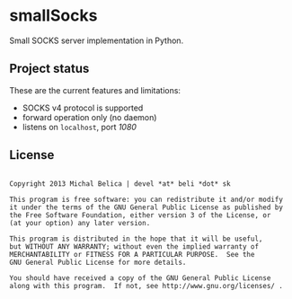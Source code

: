 smallSocks
==========

Small SOCKS server implementation in Python.

Project status
--------------

These are the current features and limitations:

  * SOCKS v4 protocol is supported
  * forward operation only (no daemon)
  * listens on `localhost`, port *1080*

License
-------

```smallSocks

Copyright 2013 Michal Belica | devel *at* beli *dot* sk

This program is free software: you can redistribute it and/or modify
it under the terms of the GNU General Public License as published by
the Free Software Foundation, either version 3 of the License, or
(at your option) any later version.

This program is distributed in the hope that it will be useful,
but WITHOUT ANY WARRANTY; without even the implied warranty of
MERCHANTABILITY or FITNESS FOR A PARTICULAR PURPOSE.  See the
GNU General Public License for more details.

You should have received a copy of the GNU General Public License
along with this program.  If not, see http://www.gnu.org/licenses/ .
```

